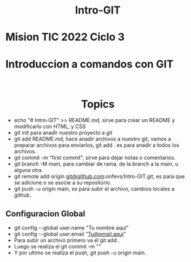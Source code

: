 ﻿<h1 align="center">Intro-GIT</h1>

# Mision TIC 2022 Ciclo 3

# Introduccion a comandos con GIT

﻿<h1 align="center">Topics</h1>
- echo "# Intro-GIT" >> README.md, sirve para crear un README y modificarlo con HTML, y CSS
- git init para anadir nuestro proyecto a git
- git add README.md, hace anadir archivos a nuestro git, vamos a preparar archivos para enviarlos, git add . es para anadir a todos los archivos.
- git commit -m "first commit", sirve para dejar notas o comentarios.
- git branch -M main, para cambiar de rama, de la branch a la main, u alguna otra.
- git remote add origin git@github.com:onfevs/Intro-GIT.git, es para que se adicione o se asocie a su repositorio.
- git push -u origin main, es para subir el archivo, cambios locales a github.
## Configuracion Global
- git config --global user.name "Tu nombre aquí"
- git config --global user.email "Tu@email.aqui”
- Para subir un archivo primero va el git add .
- Luego se realiza el git commit -m ""
- Y por ultimo se realiza el push, git push -u origin main.
